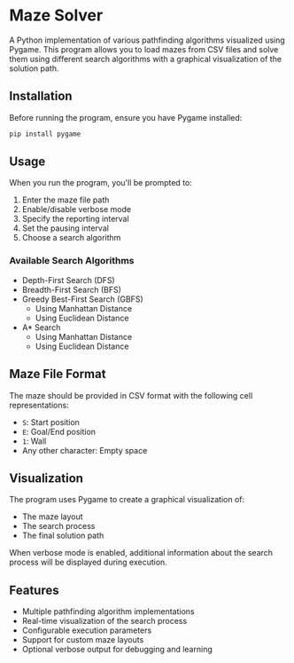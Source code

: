 # Maze Solver

A Python implementation of various pathfinding algorithms visualized using Pygame. This program allows you to load mazes from CSV files and solve them using different search algorithms with a graphical visualization of the solution path.

## Installation

Before running the program, ensure you have Pygame installed:

```bash
pip install pygame
```

## Usage

When you run the program, you'll be prompted to:
1. Enter the maze file path
2. Enable/disable verbose mode
3. Specify the reporting interval
4. Set the pausing interval
5. Choose a search algorithm

### Available Search Algorithms

- Depth-First Search (DFS)
- Breadth-First Search (BFS)
- Greedy Best-First Search (GBFS)
  - Using Manhattan Distance
  - Using Euclidean Distance
- A* Search
  - Using Manhattan Distance
  - Using Euclidean Distance

## Maze File Format

The maze should be provided in CSV format with the following cell representations:

- `S`: Start position
- `E`: Goal/End position
- `1`: Wall
- Any other character: Empty space

## Visualization

The program uses Pygame to create a graphical visualization of:
- The maze layout
- The search process
- The final solution path

When verbose mode is enabled, additional information about the search process will be displayed during execution.

## Features

- Multiple pathfinding algorithm implementations
- Real-time visualization of the search process
- Configurable execution parameters
- Support for custom maze layouts
- Optional verbose output for debugging and learning
